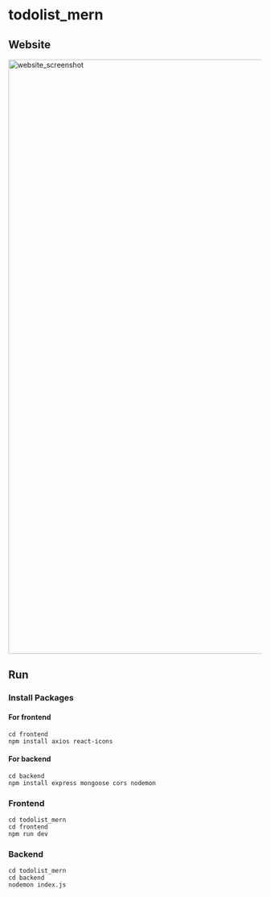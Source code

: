 # todolist_mern

## Website
<img width="1181" alt="website_screenshot" src="https://github.com/user-attachments/assets/49da264e-14d6-45b4-afa3-8b8a860b533b">


## Run
### Install Packages
#### For frontend
```
cd frontend
npm install axios react-icons 
```
#### For backend
```
cd backend
npm install express mongoose cors nodemon
```

### Frontend

```
cd todolist_mern
cd frontend
npm run dev
```

### Backend
```
cd todolist_mern
cd backend
nodemon index.js
```